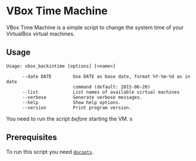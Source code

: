 # VBox Time Machine

VBox Time Machine is a simple script to change the system time of your
VirtualBox virtual machines.

## Usage
```
Usage: vbox_backintime [options] [<name>]

      --date DATE        Use DATE as base date, format %Y-%m-%d as in date 
                         command (default: 2015-06-20)
      --list             List names of available virtual machines
      --verbose          Generate verbose messages.
      --help             Show help options.
      --version          Print program version.
```

You need to run the script _before_ starting the VM.
s
## Prerequisites

To run this script you need [`docopts`](https://github.com/docopt/docopts).
